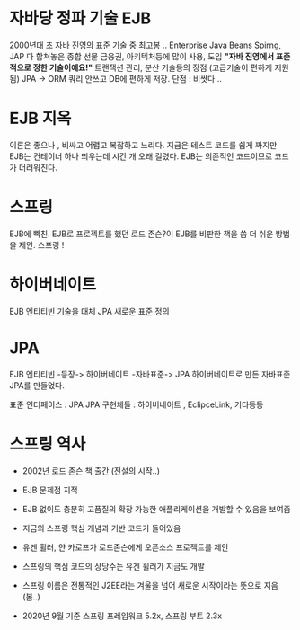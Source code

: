 # 자바당 정파 기술 EJB
2000년대 초 자바 진영의 표준 기술 중 최고봉 .. Enterprise Java Beans
Spirng, JAP 다 합쳐놓은 종합 선물
금융권, 아키텍처등에 많이 사용, 도입
**"자바 진영에서 표준적으로 정한 기술이예요!"**
트랜잭션 관리, 분산 기술등의 장점 (고급기술이 편하게 지원됨)
JPA -> ORM 쿼리 안쓰고 DB에 편하게 저장. 
단점 : 비쌋다 .. 

# EJB 지옥
이론은 좋으나 , 비싸고 어렵고 복잡하고 느리다.
지금은 테스트 코드를 쉽게 짜지만 EJB는 컨테이너 하나 띄우는데 시간 개 오래 걸렸다.
EJB는 의존적인 코드이므로 코드가 더러워진다.

# 스프링
EJB에 빡친. EJB로 프로젝트를 했던 로드 존슨?이 EJB를 비판한 책을 씀
더 쉬운 방법을 제안. 스프링 !

# 하이버네이트
EJB 엔티티빈 기술을 대체
JPA 새로운 표준 정의

# JPA
EJB 엔티티빈 -등장-> 하이버네이트 -자바표준-> JPA
하이버네이트로 만든 자바표준 JPA를 만들었다.

표준 인터페이스 : JPA
JPA 구현체들 : 하이버네이트 , EclipceLink, 기타등등


# 스프링 역사
- 2002년 로드 존슨 책 출간 (전설의 시작..)
- EJB 문제점 지적
- EJB 없이도 충분히 고품질의 확장 가능한 애플리케이션을 개발할 수 있음을 보여줌
- 지금의 스프링 핵심 개념과 기반 코드가 들어있음

- 유겐 휠러, 얀 카로프가 로드존슨에게 오픈소스 프로젝트를 제안
- 스프링의 핵심 코드의 상당수는 유겐 휠러가 지금도 개발
- 스프링 이름은 전통적인 J2EE라는 겨울을 넘어 새로운 시작이라는 뜻으로 지음 (봄..)
- 2020년 9월 기준 스프링 프레임워크 5.2x, 스프링 부트 2.3x

